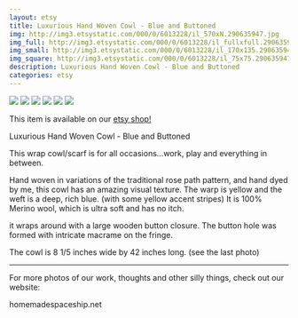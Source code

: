 ```yaml
---
layout: etsy
title: Luxurious Hand Woven Cowl - Blue and Buttoned 
img: http://img3.etsystatic.com/000/0/6013228/il_570xN.290635947.jpg
img_full: http://img3.etsystatic.com/000/0/6013228/il_fullxfull.290635947.jpg
img_small: http://img3.etsystatic.com/000/0/6013228/il_170x135.290635947.jpg
img_square: http://img3.etsystatic.com/000/0/6013228/il_75x75.290635947.jpg
description: Luxurious Hand Woven Cowl - Blue and Buttoned 
categories: etsy 
---
```

<img src="http://img3.etsystatic.com/000/0/6013228/il_570xN.290635947.jpg"/>

<img src="http://img3.etsystatic.com/000/0/6013228/il_570xN.290635947.jpg"/>

<img src="http://img3.etsystatic.com/000/0/6013228/il_570xN.290635967.jpg"/>

<img src="http://img0.etsystatic.com/000/0/6013228/il_570xN.290766592.jpg"/>

<img src="http://img2.etsystatic.com/000/0/6013228/il_570xN.290766638.jpg"/>

<img src="http://img1.etsystatic.com/000/0/6013228/il_570xN.290635865.jpg"/>



This item is available on our <a href="http://www.etsy.com/listing/87276454/luxurious-hand-woven-cowl-blue-and?utm_source=newtribetextilesjeky&utm_medium=api&utm_campaign=api">etsy shop!</a>

Luxurious Hand Woven Cowl - Blue and Buttoned

This wrap cowl/scarf is for all occasions...work, play and everything in between.

Hand woven in variations of the traditional rose path pattern, and hand dyed by me, this cowl has an amazing visual texture.  The warp is yellow and the weft is a deep, rich blue. (with some yellow accent stripes)  It is 100% Merino wool, which is ultra soft and has no itch.

it wraps around with a large wooden button closure.  The button hole was formed with intricate macrame on the fringe. 
 
The cowl is 8 1/5 inches wide by 42 inches long. (see the last photo)


_________________________________________________
For more photos of our work, thoughts and other silly things, check out our website:

homemadespaceship.net

